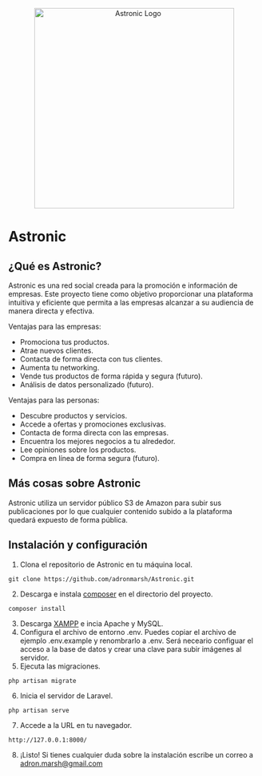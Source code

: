 <p align="center"><a href="https://github.com/adronmarsh/Astronic" target="_blank"><img src="https://astronicservice.s3.eu-west-3.amazonaws.com/logotipo.png?response-content-disposition=inline&X-Amz-Security-Token=IQoJb3JpZ2luX2VjEEsaCWV1LXdlc3QtMyJIMEYCIQDg2HCXeRV9MKOlzRH3tSBIazdkaU51k2C%2BIu3Wtjk0aAIhAIcHYLRKMAixPjMfSBYLo0BbWockF4S3SCHgxM5pkcR2Ku0CCJT%2F%2F%2F%2F%2F%2F%2F%2F%2F%2FwEQAhoMNDc2MzUxOTA1NDYzIgweLf7be0aS3Wdp4TwqwQJeCguHE%2B6Klc7nJisPQRxwqqnHJwnS5rDSuTJYofSvuTPZ2m6AHkaXcbcBEh%2Bt9Z6jAOUCy%2FT1r2MIPPzoMca0vkCL6IsCSw84vaCfJK200wMpo2VzqEGrZvkwWOEos52iaqyZ5h13mez0qEHLOt5UxxgSXv%2B95bI%2FUJk3KF9NK2enfg1gXp3COEnV7QEEJJzeACPQepsr2chrz652d5zlsQmXoR18abTa2IWwN66uxKWcx5VbEL9IOnxo0nXy5c3L0nk6ny%2B8VyIV8YLwK3Re6RD34xaGvJsdDbdphdy7qQARFZm6Mjj1uCjyPvthTLPTXGqNF0xQybogxnf42bA%2FHSGv35fviq5t%2F40OpgxTQMmhm0F%2FXLh0U493WqEuFW3PN8jhUSydRPDryG2Nf3F%2FS%2FIo1HNdFZLtx01YKSlenkUw%2FOGNpAY6sgJF1be5vQPcexRvIhabs8fPPTRColL1xgh3nXiA7ueqHl%2BFLt43F8xcxaO58DkR1rq6O8wTFpKOX21bhg6IEvnhAN3dxwOwJDlEa6HtN7L8hhMxskdD%2FljuoBKVVFvMRHTwTDpI2F3kbpNydnxQkeiCZXp%2F%2Fk3y9rCbz%2BUuQ%2FoW4zHMpAnFunkDze9HlzQMBqKF1AzizFy%2BhdJoUG983XiAgFv7U0xjrXAFadEIlGVOYcJArIwOOq%2BaqlrAwLjgzByCfINeIiDOcSS2O6RHUhmlTf0RL%2FYgP%2BKnrzK7PuSQbddJWonV%2FqdiC7OPqhsPFsNpgMb3pF30bG%2F5PUbjCNEwreGC3MG%2BuyrKbGflw0z2hOympCAXVG7NMPR15wHlG7woJB35rTi17%2BT%2F19tFfMPbGYE%3D&X-Amz-Algorithm=AWS4-HMAC-SHA256&X-Amz-Date=20230609T183834Z&X-Amz-SignedHeaders=host&X-Amz-Expires=300&X-Amz-Credential=ASIAW52GJH233ODVTF64%2F20230609%2Feu-west-3%2Fs3%2Faws4_request&X-Amz-Signature=a519edbc836c71aa09e7f3700306c433797fc7382f4a8017a348f17fcaba196f" width="400" alt="Astronic Logo"></a></p>

# Astronic
## ¿Qué es Astronic?

Astronic es una red social creada para la promoción e información de empresas. Este proyecto tiene como objetivo proporcionar una plataforma intuitiva y eficiente que permita a las empresas alcanzar a su audiencia de manera directa y efectiva.  

Ventajas para las empresas:

- Promociona tus productos.
- Atrae nuevos clientes.
- Contacta de forma directa con tus clientes.
- Aumenta tu networking.
- Vende tus productos de forma rápida y segura (futuro).
- Análisis de datos personalizado (futuro).

Ventajas para las personas:

- Descubre productos y servicios.
- Accede a ofertas y promociones exclusivas.
- Contacta de forma directa con las empresas.
- Encuentra los mejores negocios a tu alrededor.
- Lee opiniones sobre los productos.
- Compra en línea de forma segura (futuro).

## Más cosas sobre Astronic

Astronic utiliza un servidor público S3 de Amazon para subir sus publicaciones por lo que cualquier contenido subido a la plataforma quedará expuesto de forma pública.

## Instalación y configuración

1. Clona el repositorio de Astronic en tu máquina local.
```copyable
git clone https://github.com/adronmarsh/Astronic.git
```

2. Descarga e instala [composer](https://getcomposer.org/) en el directorio del proyecto.
```copyable
composer install
``` 
3. Descarga [XAMPP](https://www.apachefriends.org/es/download.html) e incia Apache y MySQL.
4. Configura el archivo de entorno .env. Puedes copiar el archivo de ejemplo .env.example y renombrarlo a .env. Será neceario configuar el acceso a la base de datos y crear una clave para subir imágenes al servidor.
5. Ejecuta las migraciones.
```copyyable
php artisan migrate
```
6. Inicia el servidor de Laravel.
```copyable
php artisan serve
```
7. Accede a la URL en tu navegador.
```copyable
http://127.0.0.1:8000/
```
8. ¡Listo! Si tienes cualquier duda sobre la instalación escribe un correo a adron.marsh@gmail.com
